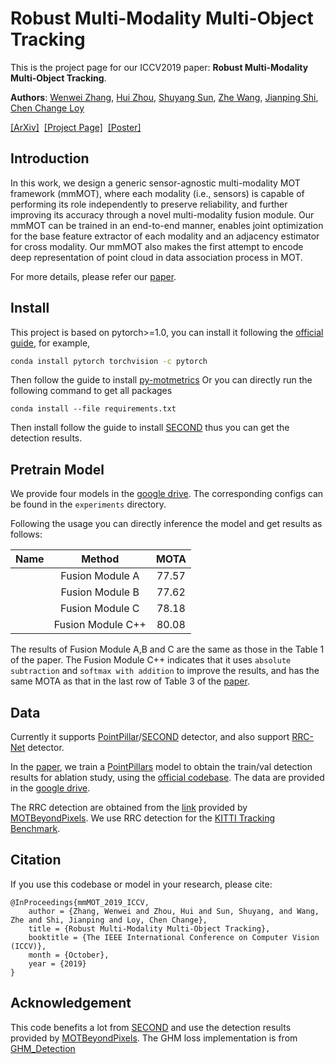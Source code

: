 # Robust Multi-Modality Multi-Object Tracking

This is the project page for our ICCV2019 paper: **Robust Multi-Modality Multi-Object Tracking**.

**Authors**: [Wenwei Zhang](http://zhangwenwei.cn), [Hui Zhou](https://scholar.google.com/citations?user=i35tdbMAAAAJ&hl=zh-CN), [Shuyang Sun](https://kevin-ssy.github.io/), [Zhe Wang](https://wang-zhe.me/), [Jianping Shi](http://shijianping.me/), [Chen Change Loy](http://personal.ie.cuhk.edu.hk/~ccloy/)

[[ArXiv]](https://arxiv.org/abs/1909.03850)&nbsp;  [[Project Page]](#)&nbsp;  [[Poster]](http://zhangwenwei.cn/files/mmMOT_poster_final.pdf)

## Introduction

In this work, we design a generic sensor-agnostic multi-modality MOT framework (mmMOT), where each modality (i.e., sensors) is capable of performing its role independently to preserve reliability, and further improving its accuracy through a novel multi-modality fusion module. Our mmMOT can be trained in an end-to-end manner, enables joint optimization for the base feature extractor of each modality and an adjacency estimator for cross modality. Our mmMOT also makes the first attempt to encode deep representation of point cloud in data association process in MOT. 

For more details, please refer our [paper](https://arxiv.org/abs/1909.03850).

## Install

This project is based on pytorch>=1.0, you can install it following the [official guide](https://pytorch.org/get-started/locally/), for example,

```bash
conda install pytorch torchvision -c pytorch

```

Then follow the guide to install [py-motmetrics](https://github.com/cheind/py-motmetrics)
Or you can directly run the following command to get all packages

```base
conda install --file requirements.txt

```

Then install follow the guide to install [SECOND](https://github.com/traveller59/second.pytorch) thus you can get the detection results.


## Pretrain Model

We provide four models in the [google drive](https://drive.google.com/open?id=1IJ6rWSJw-BExQP-N25RNmQzUeTYSmwj6). 
The corresponding configs can be found in the `experiments` directory.

Following the usage you can directly inference the model and get results as follows:


|    Name    |  Method  | MOTA |
| :-----------: | :-----: | :--: |
||Fusion Module A| 77.57|
||Fusion Module B| 77.62|
||Fusion Module C| 78.18|
||Fusion Module C++| 80.08|

The results of Fusion Module A,B and C are the same as those in the Table 1 of the paper.
The Fusion Module C++ indicates that it uses `absolute subtraction` and `softmax with addition` to improve the results, and has the same MOTA as that in the last row of Table 3 of the [paper](https://arxiv.org/abs/1909.03850).


## Data

Currently it supports [PointPillar](https://github.com/nutonomy/second.pytorch)/[SECOND](https://github.com/traveller59/second.pytorch) detector, and also support [RRC-Net](https://github.com/xiaohaoChen/rrc_detection) detector.

In the [paper](https://arxiv.org/abs/1909.03850), we train a [PointPillars](https://arxiv.org/abs/1812.05784) model to obtain the train/val detection results for ablation study, using the [official codebase](https://github.com/nutonomy/second.pytorch). The data are provided in the [google drive](https://drive.google.com/open?id=1IJ6rWSJw-BExQP-N25RNmQzUeTYSmwj6).

The RRC detection are obtained from the [link](https://drive.google.com/file/d/1ZR1qEf2qjQYA9zALLl-ZXuWhqG9lxzsM/view) provided by [MOTBeyondPixels](https://github.com/JunaidCS032/MOTBeyondPixels). We use RRC detection for the [KITTI Tracking Benchmark](http://www.cvlibs.net/datasets/kitti/eval_tracking.php).


## Citation

If you use this codebase or model in your research, please cite:
```
@InProceedings{mmMOT_2019_ICCV,
    author = {Zhang, Wenwei and Zhou, Hui and Sun, Shuyang, and Wang, Zhe and Shi, Jianping and Loy, Chen Change},
    title = {Robust Multi-Modality Multi-Object Tracking},
    booktitle = {The IEEE International Conference on Computer Vision (ICCV)},
    month = {October},
    year = {2019}
}
```

## Acknowledgement

This code benefits a lot from [SECOND](https://github.com/traveller59/second.pytorch) and use the detection results provided by [MOTBeyondPixels](https://github.com/JunaidCS032/MOTBeyondPixels). The GHM loss implementation is from [GHM_Detection](https://github.com/libuyu/GHM_Detection)

